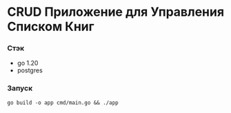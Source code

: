 # CRUD Приложение для Управления Списком Книг

### Стэк
- go 1.20
- postgres 

### Запуск
```go build -o app cmd/main.go && ./app```


